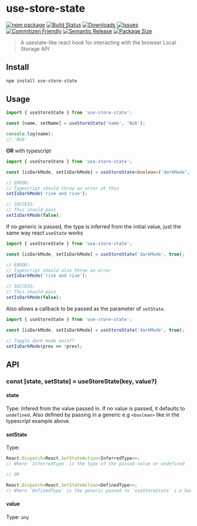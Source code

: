 # use-store-state

[![npm package][npm-img]][npm-url]
[![Build Status][build-img]][build-url]
[![Downloads][downloads-img]][downloads-url]
[![Issues][issues-img]][issues-url]
[![Commitizen Friendly][commitizen-img]][commitizen-url]
[![Semantic Release][semantic-release-img]][semantic-release-url]
[![Package Size][bundlephobia-img]][bundlephobia-url]

> A usestate-like react hook for interacting with the browser Local Storage API

## Install

```bash
npm install use-store-state
```

## Usage

```js
import { useStoreState } from 'use-store-state';

const [name, setName] = useStoreState('name', 'Bob');

console.log(name);
// 'Bob'
```

**OR** with typescript

```ts
import { useStoreState } from 'use-store-state';

const [isDarkMode, setIsDarkMode] = useStoreState<boolean>('darkMode', true);

// ERROR:
// Typescript should throw an error at this
setIsDarkMode('rink and rive');

// SUCCESS:
// This should pass
setIsDarkMode(false);
```

If no generic is passed, the type is inferred from the initial value, just the same way react `useState` works

```ts
import { useStoreState } from 'use-store-state';

const [isDarkMode, setIsDarkMode] = useStoreState('darkMode', true);

// ERROR:
// Typescript should also throw an error
setIsDarkMode('rink and rive');

// SUCCESS:
// This should pass
setIsDarkMode(false);
```

Also allows a callback to be passed as the parameter of `setState`.

```ts
import { useStoreState } from 'use-store-state';

const [isDarkMode, setIsDarkMode] = useStoreState('darkMode', true);

// Toggle dark mode on/off
setIsDarkMode(prev => !prev);
```

## API

### const [state, setState] = useStoreState(key, value?)

#### state

Type: Infered from the value passed in. If no value is passed, it defaults to `undefined`. Also defined by passing in a generic e.g `<boolean>` like in the typescript example above.

#### setState

Type:

```ts
React.Dispatch<React.SetStateAction<InferredType>>;
// Where `InferredType` is the type of the passed value or undefined

// OR

React.Dispatch<React.SetStateAction<DefinedType>>;
// Where `DefinedType` is the generic passed to `useStoreState` i.e boolean, string.
```

#### value

Type: `any`

[build-img]: https://github.com/emekaorji/use-store-state/actions/workflows/release.yml/badge.svg
[build-url]: https://github.com/emekaorji/use-store-state/actions/workflows/release.yml
[downloads-img]: https://img.shields.io/npm/dt/use-store-state
[downloads-url]: https://www.npmtrends.com/use-store-state
[npm-img]: https://img.shields.io/npm/v/use-store-state
[npm-url]: https://www.npmjs.com/package/use-store-state
[issues-img]: https://img.shields.io/github/issues/emekaorji/use-store-state
[issues-url]: https://github.com/emekaorji/use-store-state/issues
[semantic-release-img]: https://img.shields.io/badge/%20%20%F0%9F%93%A6%F0%9F%9A%80-semantic--release-e10079.svg
[semantic-release-url]: https://github.com/semantic-release/semantic-release
[commitizen-img]: https://img.shields.io/badge/commitizen-friendly-brightgreen.svg
[commitizen-url]: http://commitizen.github.io/cz-cli/
[bundlephobia-img]: https://flat.badgen.net/bundlephobia/minzip/use-store-state
[bundlephobia-url]: https://bundlephobia.com/package/use-store-state
